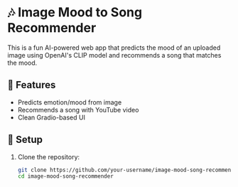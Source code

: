# 🎶 Image Mood to Song Recommender

This is a fun AI-powered web app that predicts the mood of an uploaded image using OpenAI's CLIP model and recommends a song that matches the mood.

## 🚀 Features

- Predicts emotion/mood from image
- Recommends a song with YouTube video
- Clean Gradio-based UI

## 🔧 Setup

1. Clone the repository:
   ```bash
   git clone https://github.com/your-username/image-mood-song-recommender.git
   cd image-mood-song-recommender
